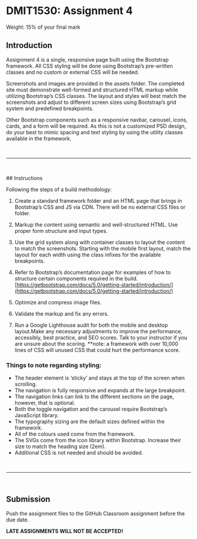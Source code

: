 # DMIT1530: Assignment 4
Weight: 15% of your final mark


## Introduction

Assignment 4 is a single, responsive page built using the Bootstrap framework. All CSS styling will be done using Bootstrap’s pre-written classes and no custom or external CSS will be needed.

Screenshots and images are provided in the assets folder. The completed site must demonstrate well-formed and structured HTML markup while utilizing Bootstrap’s CSS classes. The layout and styles will best match the screenshots and adjust to different screen sizes using Bootstrap’s grid system and predefined breakpoints.

Other Bootstrap components such as a responsive navbar, carousel, icons, cards, and a form will be required. As this is not a customized PSD design, do your best to mimic spacing and text styling by using the utility classes available in the framework.
<p>&nbsp;</p>

---

<p>&nbsp;</p>
## Instructions

Following the steps of a build methodology:

1.	Create a standard framework folder and an HTML page that brings in Bootstrap’s CSS and JS via CDN. There will be no external CSS files or folder. 

2.	Markup the content using semantic and well-structured HTML. Use proper form structure and input types.

3.	Use the grid system along with container classes to layout the content to match the screenshots. Starting with the mobile first layout, match the layout for each width using the class infixes for the available breakpoints.

4.	Refer to Bootstrap’s documentation page for examples of how to structure certain components required in the build. [https://getbootstrap.com/docs/5.0/getting-started/introduction/](https://getbootstrap.com/docs/5.0/getting-started/introduction/)

5.	Optimize and compress image files.

6.	Validate the markup and fix any errors.

7.	Run a Google Lighthouse audit for both the mobile and desktop layout.Make any necessary adjustments to improve the performance, accessibly, best practice, and SEO scores. Talk to your instructor if you are unsure about the scoring. **note: a framework with over 10,000 lines of CSS will unused CSS that could hurt the performance score. 


### Things to note regarding styling:

- The header element is ‘sticky’ and stays at the top of the screen when scrolling.
- The navigation is fully responsive and expands at the large breakpoint.
- The navigation links can link to the different sections on the page, however, that is optional.
- Both the toggle navigation and the carousel require Bootstrap’s JavaScript library.
- The typography sizing are the default sizes defined within the framework.
- All of the colours used come from the framework.
- The SVGs come from the icon library within Bootstrap. Increase their size to match the heading size (2em).
- Additional CSS is not needed and should be avoided.
<p>&nbsp;</p>

---

<p>&nbsp;</p>

## Submission

Push the assignment files to the GitHub Classroom assignment before the due date.

**LATE ASSIGNMENTS WILL NOT BE ACCEPTED!**
